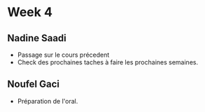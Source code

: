# Week 4

## Nadine Saadi
- Passage sur le cours précedent
- Check des prochaines taches à faire les prochaines semaines.

## Noufel Gaci
- Préparation de l'oral.
